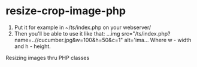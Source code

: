 resize-crop-image-php
=====================

1. Put it for example in ~/ts/index.php on your webserver/
2. Then you'll be able to use it like that: ...img src="/ts/index.php?name=..//cucumber.jpg&w=100&h=50&c=1" alt='ima...
Where w - width and h - height.

Resizing images thru PHP classes
